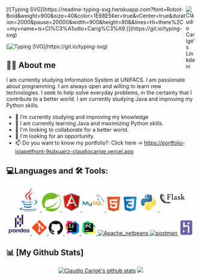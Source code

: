 <a href="https://www.linkedin.com/in/claudiocarige" target="_blank" rel="nofollow">
	<img align="right" alt="Cláudio Carigé's Linkdein" width="25px" src="https://cdn.jsdelivr.net/npm/simple-icons@v3/icons/linkedin.svg" />
</a>
[![Typing SVG](https://readme-typing-svg.herokuapp.com?font=Robot-Bold&weight=900&size=40&color=1E88E5&center=true&vCenter=true&duration=2000&pause=20000&width=900&height=80&&lines=Hi+there%2C+my+name+is+Cl%C3%A1udio+Carig%C3%A9.)](https://git.io/typing-svg)

[![Typing SVG](https://readme-typing-svg.herokuapp.com?font=Robot-Bold&weight=800&size=30&color=E65100&center=true&vCenter=true&width=900&height=110&duration=1500&pause=3000&lines=Back+End+Developer+Jr;I'm+passionate+Technology!)](https://git.io/typing-svg)

## 👨‍💻 About me

I am currently studying Information System at UNIFACS. I am passionate about programming. I am always open and willing to learn new technologies. I seek to help solve everyday problems, in the certainty that I contribute to a better world. I am currently studying Java and improving my Python skills.

- 🔭 I’m currently studying and improving my knowledge
- 🌱 I am currently learning Java and maximizing Python skills.
- 👯 I'm looking to collaborate for a better world.
- 🤔 I'm looking for an opportunity.
- 📫 Do you want to know my portfolio?: Click here -> https://portfolio-lojapetfront-9sdxuajrz-claudiocarige.vercel.app

## 💻Languages and 🛠️ Tools:
<p align="center"> 
<a href="https://www.java.com" target="_blank"> 
<img src="https://raw.githubusercontent.com/devicons/devicon/master/icons/java/java-original.svg" alt="java" width="65" height="65"/> </a> 
<a href="https://www.spring.io" target="_blank"> 
<img src="https://github.com/devicons/devicon/blob/master/icons/spring/spring-original.svg" alt="spring" width="50" height="50"/> </a> 
<a href="https://angular.io/" target="_blank"> 
<img src="https://github.com/devicons/devicon/blob/master/icons/angularjs/angularjs-original.svg" alt="angular" width="50" height="50"/> </a> 
<a href="https://www.mysql.com/" target="_blank"> 
<img src="https://raw.githubusercontent.com/devicons/devicon/master/icons/mysql/mysql-original-wordmark.svg" alt="mysql" width="60" height="60"/> </a> 
<a href="https://www.python.org/" target="_blank"> 
<a target="_blank"> 
<img src="https://raw.githubusercontent.com/devicons/devicon/master/icons/html5/html5-original.svg" alt="html" width="40" height="40"/> </a> 
<a target="_blank"> 
<img src="https://github.com/devicons/devicon/blob/master/icons/css3/css3-original.svg" alt="css" width="40" height="40"/> </a> 
<a href="https://www.python.org/" target="_blank"> 
<img src="https://raw.githubusercontent.com/devicons/devicon/master/icons/python/python-original.svg" alt="python" width="50" height="50"/> </a> 
<a href="https://flask.palletsprojects.com/en/2.2.x/" target="_blank"> 
<img src="https://raw.githubusercontent.com/devicons/devicon/master/icons/flask/flask-original-wordmark.svg" alt="flask" width="70" height="70"/> </a> 
<a href="https://pandas.pydata.org/" target="_blank"> 
<img src="https://github.com/devicons/devicon/blob/master/icons/pandas/pandas-original-wordmark.svg" alt="pandas" width="60" height="60"/> </a> 
<a href="https://git-scm.com/" target="_blank"> 
<img src="https://raw.githubusercontent.com/devicons/devicon/master/icons/git/git-original.svg" alt="git" width="40" height="40"/> </a> 
<a href="https://github.com/" target="_blank"> 
<img src="https://raw.githubusercontent.com/devicons/devicon/master/icons/github/github-original.svg" alt="github" width="40" height="40"/> </a> 
<a href="https://www.https://www.jetbrains.com/idea/" target="_blank"> 
<img src="https://github.com/devicons/devicon/blob/master/icons/intellij/intellij-original.svg" alt="intellij" width="40" height="40"/> </a> 
<a href="https://www.jetbrains.com/pt-br/pycharm/download/#section=windows" target="_blank"> 
<img src="https://github.com/devicons/devicon/blob/master/icons/pycharm/pycharm-original.svg" alt="pycharm" width="40" height="40"/> </a> 
<a href="https://netbeans.apache.org/" target="_blank"> 
<img src="https://upload.wikimedia.org/wikipedia/commons/9/98/Apache_NetBeans_Logo.svg" alt="Apache_netbeans" width="40" height="40"/> </a> 
<a href="https://www.postman.com/" target="_blank">
<img src="https://www.vectorlogo.zone/logos/getpostman/getpostman-icon.svg" alt="postman" width="40" height="40"/> </a> 
<a href="https://www.heroku.com/" target="_blank">
<img src="https://raw.githubusercontent.com/devicons/devicon/master/icons/heroku/heroku-plain.svg" alt="heroku" width="40" height="40"/> </a> 
</p>

## 📊 [My Github Stats]

<p align="center">
<a href="">
<img align="centre" src="https://github-readme-stats.vercel.app/api?username=claudiocarige&show_icons=true&include_all_commits=true&hide=contribs&theme=transparent" alt="Claudio Carigé's github stats" height=160/></a>
<a href="" >
<img align="centre" src="https://github-readme-stats.vercel.app/api/top-langs/?username=claudiocarige&layout=compact&theme=transparent" height=160/></a>  
</p>

